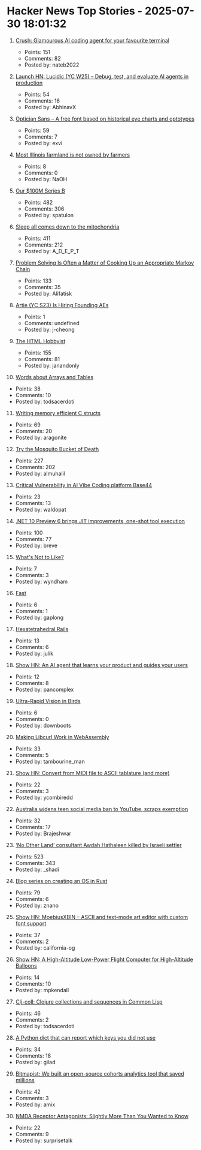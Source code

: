 # Hacker News Top Stories - 2025-07-30 18:01:32

1. [Crush: Glamourous AI coding agent for your favourite terminal](https://github.com/charmbracelet/crush)
   - Points: 151
   - Comments: 82
   - Posted by: nateb2022

2. [Launch HN: Lucidic (YC W25) – Debug, test, and evaluate AI agents in production](undefined)
   - Points: 54
   - Comments: 16
   - Posted by: AbhinavX

3. [Optician Sans – A free font based on historical eye charts and optotypes](https://optician-sans.com/)
   - Points: 59
   - Comments: 7
   - Posted by: exvi

4. [Most Illinois farmland is not owned by farmers](https://www.chicagotribune.com/2025/06/01/illinois-farming-ownership-climate-change/)
   - Points: 8
   - Comments: 0
   - Posted by: NaOH

5. [Our $100M Series B](https://oxide.computer/blog/our-100m-series-b)
   - Points: 482
   - Comments: 306
   - Posted by: spatulon

6. [Sleep all comes down to the mitochondria](https://www.science.org/content/blog-post/it-all-comes-down-mitochondria)
   - Points: 411
   - Comments: 212
   - Posted by: A_D_E_P_T

7. [Problem Solving Is Often a Matter of Cooking Up an Appropriate Markov Chain](https://www.jstor.org/stable/41548580)
   - Points: 133
   - Comments: 35
   - Posted by: Alifatisk

8. [Artie (YC S23) Is Hiring Founding AEs](https://www.ycombinator.com/companies/artie/jobs/CfSrcAH-founding-ae)
   - Points: 1
   - Comments: undefined
   - Posted by: j-cheong

9. [The HTML Hobbyist](https://www.htmlhobbyist.com/)
   - Points: 155
   - Comments: 81
   - Posted by: janandonly

10. [Words about Arrays and Tables](https://buttondown.com/hillelwayne/archive/2000-words-about-arrays-and-tables/)
   - Points: 38
   - Comments: 10
   - Posted by: todsacerdoti

11. [Writing memory efficient C structs](https://tomscheers.github.io/2025/07/29/writing-memory-efficient-structs-post.html)
   - Points: 69
   - Comments: 20
   - Posted by: aragonite

12. [Try the Mosquito Bucket of Death](https://www.energyvanguard.com/blog/try-the-mosquito-bucket-of-death/)
   - Points: 227
   - Comments: 202
   - Posted by: almuhalil

13. [Critical Vulnerability in AI Vibe Coding platform Base44](https://www.wiz.io/blog/critical-vulnerability-base44)
   - Points: 23
   - Comments: 13
   - Posted by: waldopat

14. [.NET 10 Preview 6 brings JIT improvements, one-shot tool execution](https://www.infoworld.com/article/4023654/net-10-preview-6-brings-jit-improvements-one-shot-tool-execution.html)
   - Points: 100
   - Comments: 77
   - Posted by: breve

15. [What's Not to Like?](https://theamericanscholar.org/whats-not-to-like/)
   - Points: 7
   - Comments: 3
   - Posted by: wyndham

16. [Fast](https://www.catherinejue.com/fast)
   - Points: 6
   - Comments: 1
   - Posted by: gaplong

17. [Hexatetrahedral Rails](https://blog.julik.nl/2025/07/hexatetrahedral-rails)
   - Points: 13
   - Comments: 6
   - Posted by: julik

18. [Show HN: An AI agent that learns your product and guides your users](undefined)
   - Points: 12
   - Comments: 8
   - Posted by: pancomplex

19. [Ultra-Rapid Vision in Birds](https://journals.plos.org/plosone/article?id=10.1371/journal.pone.0151099)
   - Points: 6
   - Comments: 0
   - Posted by: downboots

20. [Making Libcurl Work in WebAssembly](https://jeroen.github.io/notes/webassembly-curl/)
   - Points: 33
   - Comments: 5
   - Posted by: tambourine_man

21. [Show HN: Convert from MIDI file to ASCII tablature (and more)](https://github.com/scottvr/gtrsnipe/blob/main/README.md)
   - Points: 22
   - Comments: 3
   - Posted by: ycombiredd

22. [Australia widens teen social media ban to YouTube, scraps exemption](https://www.reuters.com/legal/litigation/australia-widens-teen-social-media-ban-youtube-scraps-exemption-2025-07-29/)
   - Points: 32
   - Comments: 17
   - Posted by: Brajeshwar

23. [‘No Other Land’ consultant Awdah Hathaleen killed by Israeli settler](https://www.latimes.com/entertainment-arts/story/2025-07-29/awdah-hathaleen-killed-no-other-land-palestinian-activist-israeli-settler)
   - Points: 523
   - Comments: 343
   - Posted by: _shadi

24. [Blog series on creating an OS in Rust](https://os.phil-opp.com/)
   - Points: 79
   - Comments: 6
   - Posted by: znano

25. [Show HN: MoebiusXBIN – ASCII and text-mode art editor with custom font support](https://blog.glyphdrawing.club/moebiusxbin-ascii-and-text-mode-art-editor-with-custom-font-support/)
   - Points: 37
   - Comments: 2
   - Posted by: california-og

26. [Show HN: A High-Altitude Low-Power Flight Computer for High-Altitude Balloons](https://github.com/New-England-Weather-Balloon-Society/Tiny4FSK)
   - Points: 14
   - Comments: 10
   - Posted by: mpkendall

27. [Clj-coll: Clojure collections and sequences in Common Lisp](https://github.com/dtenny/clj-coll)
   - Points: 46
   - Comments: 2
   - Posted by: todsacerdoti

28. [A Python dict that can report which keys you did not use](https://www.peterbe.com/plog/a-python-dict-that-can-report-which-keys-you-did-not-use)
   - Points: 34
   - Comments: 18
   - Posted by: gilad

29. [Bitmapist: We built an open-source cohorts analytics tool that saved millions](https://www.doist.dev/bitmapist/)
   - Points: 42
   - Comments: 3
   - Posted by: amix

30. [NMDA Receptor Antagonists: Slightly More Than You Wanted to Know](https://grillbert.substack.com/p/nmda-receptor-antagonists-a-bit-more)
   - Points: 22
   - Comments: 9
   - Posted by: surprisetalk

